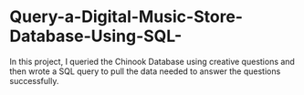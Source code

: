 # Query-a-Digital-Music-Store-Database-Using-SQL-
In this project, I queried the Chinook Database using creative questions and then wrote a SQL query to pull the data needed to answer the questions successfully.
